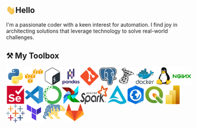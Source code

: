 ## <img src="icons/wave.gif" alt="python" width="25" height="25" style="float:left"/> Hello 
<p>I'm a passionate coder with a keen interest for automation. I find joy in architecting solutions that leverage technology to solve real-world challenges.</p>

## ⚒️ My Toolbox

<p align="center">
    <img src="icons/python.svg" alt="python" width="50" height="50" style="float:left"/>
    <img src="icons/amazonwebservices-original.svg" alt="amazon" width="50" height="50" style="float:left"/>
    <img src="icons/bash-original.svg" alt="bash" width="50" height="50" style="float:left" />
    <img src="icons/pandas-original-wordmark.svg" alt="pandas" width="50" height="50" style="float:left" />
    <img src="icons/git-original.svg" alt="git" width="50" height="50" style="float:left" />
    <img src="icons/postgresql-original.svg" alt="git" width="50" height="50" style="float:left" />
    <img src="icons/microsoftsqlserver-plain.svg" alt="TSQL" width="50" height="50" style="float:left" />
    <img src="icons/docker-original-wordmark.svg" alt="docker" width="50" height="50" style="float:left" />
    <img src="icons/linux-original.svg" alt="linux" width="50" height="50" style="float:left" />
    <img src="icons/nginx-original.svg" alt="nginx" width="50" height="50" style="float:left" />
    <img src="icons/selenium-original.svg" alt="selenium" width="50" height="50" style="float:left" />
    <img src="icons/vscode-original.svg" alt="vscode" width="50" height="50" style="float:left" />
    <img src="icons/anaconda-original.svg" alt="anaconda" width="50" height="50" style="float:left" />
    <img src="icons/airflow.svg" alt="apache-airflow" width="50" height="50" style="float:left" />
    <img src="icons/Apache_Spark_logo.svg.png" alt="apache-spark" width="75" height="50" style="float:left" />
    <img src="icons/delta-lake-logo.png" alt="delta-lake" width="50" height="50" style="float:left" />
    <img src="icons/ArcGIS-Pro.png" alt="ArcGIS-Pro" width="50" height="50" style="float:left" />
    <img src="icons/QGIS.png" alt="QGIS" width="50" height="50" style="float:left" />
    <img src="icons/Power_BI_Logo.png" alt="powerbi" width="50" height="50" style="float:left" />
    <img src="icons/tableau.svg" alt="tableau" width="50" height="50" style="float:left" />
    <img src="icons/terraform.svg" alt="terraform" width="50" height="50" style="float:left" />
    <img src="icons/polars.png" alt="polars" width="60" height="40" style="float:left" />
    <img src="icons/gitlab.png" alt="gitlab" width="50 height="50" style="float:left" />
</p>